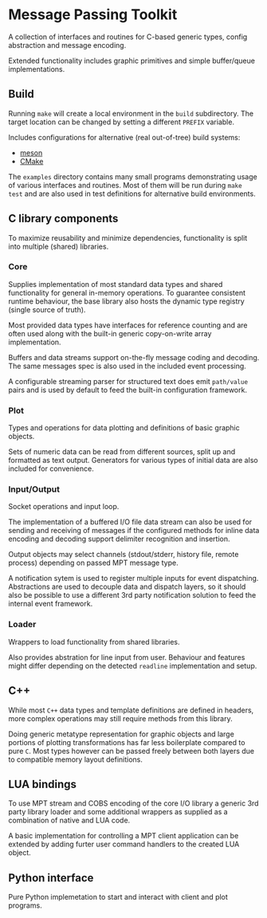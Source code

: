 # Message Passing Toolkit

A collection of interfaces and routines for C-based generic types,
config abstraction and message encoding.

Extended functionality includes graphic primitives and simple buffer/queue
implementations.

## Build

Running `make` will create a local environment in the `build` subdirectory.
The target location can be changed by setting a different `PREFIX` variable.

Includes configurations for alternative (real out-of-tree) build systems:
- [meson](https://mesonbuild.com)
- [CMake](https://cmake.org)

The `examples` directory contains many small programs demonstrating
usage of various interfaces and routines.
Most of them will be run during `make test` and are also used in test
definitions for alternative build environments.

## C library components

To maximize reusability and minimize dependencies, functionality
is split into multiple (shared) libraries.

### Core
Supplies implementation of most standard data types and shared functionality for
general in-memory operations. To guarantee consistent runtime behaviour,
the base library also hosts the dynamic type registry (single source of truth).

Most provided data types have interfaces for reference counting and are often
used along with the built-in generic copy-on-write array implementation.

Buffers and data streams support on-the-fly message coding and decoding.
The same messages spec is also used in the included event processing.

A configurable streaming parser for structured text does emit `path/value` pairs
and is used by default to feed the built-in configuration framework.

### Plot
Types and operations for data plotting and definitions of basic graphic objects.

Sets of numeric data can be read from different sources, split up and formatted
as text output.
Generators for various types of initial data are also included for convenience.

### Input/Output
Socket operations and input loop.

The implementation of a buffered I/O file data stream can also be used for
sending and receiving of messages if the configured methods for inline data
encoding and decoding support delimiter recognition and insertion.

Output objects may select channels (stdout/stderr, history file, remote process)
depending on passed MPT message type.

A notification sytem is used to register multiple inputs for event dispatching.
Abstractions are used to decouple data and dispatch layers, so it should also
be possible to use a different 3rd party notification solution to feed the
internal event framework.

### Loader
Wrappers to load functionality from shared libraries.

Also provides abstration for line input from user. Behaviour and features might
differ depending on the detected `readline` implementation and setup.

## C++
While most `C++` data types and template definitions are defined in headers,
more complex operations may still require methods from this library.

Doing generic metatype representation for graphic objects and large portions of
plotting transformations has far less boilerplate compared to pure `C`.
Most types however can be passed freely between both layers due to compatible
memory layout definitions.

## LUA bindings
To use MPT stream and COBS encoding of the core I/O library a generic 3rd party
library loader and some additional wrappers as supplied as a combination of
native and LUA code.

A basic implementation for controlling a MPT client application can be extended
by adding furter user command handlers to the created LUA object.

## Python interface
Pure Python implemetation to start and interact with client and plot programs.
